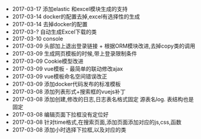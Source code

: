* 2017-03-17 添加elastic 和excel模块生成的支持
* 2017-03-14 docker的配置去掉,excel有选择性的生成
* 2017-03-14 去掉docker的配置
* 2017-03-? 自动生成Excel下载的类
* 2017-03-10 console
* 2017-03-09 头部加上退出登录链接 + 根据ORM模块改进,去掉copy类的调用
* 2017-03-09 生成网页模板的时候,带上登录限制条件
* 2017-03-09 Cookie模型改进
* 2017-03-09 vue模板 - 最简单的联动修改ajax
* 2017-03-09 vue模板命名空间错误改正
* 2017-03-09 添加docker代码发布的标准模板
* 2017-03-08 添加列表形式+搜索框的vuejs补丁
* 2017-03-08 添加创建,修改的日志,日志表名格式固定 源表名log. 表结构也是固定
* 2017-03-08 编辑页面下拉框没有定位好
* 2017-03-08 针对time格式,在搜索页面,添加页面添加对应的js,css,函数
* 2017-03-08 添加小时选择下拉框,以及对应的类